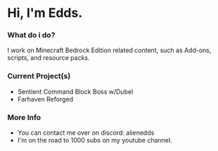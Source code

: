 # Hi, I'm Edds.

### What do i do?
I work on Minecraft Bedrock Edition related content, such as Add-ons, scripts, and resource packs.

### Current Project(s)
- Sentient Command Block Boss w/Dubel
- Farhaven Reforged 

### More Info
- You can contact me over on discord: alienedds
- I'm on the road to 1000 subs on my youtube channel.
